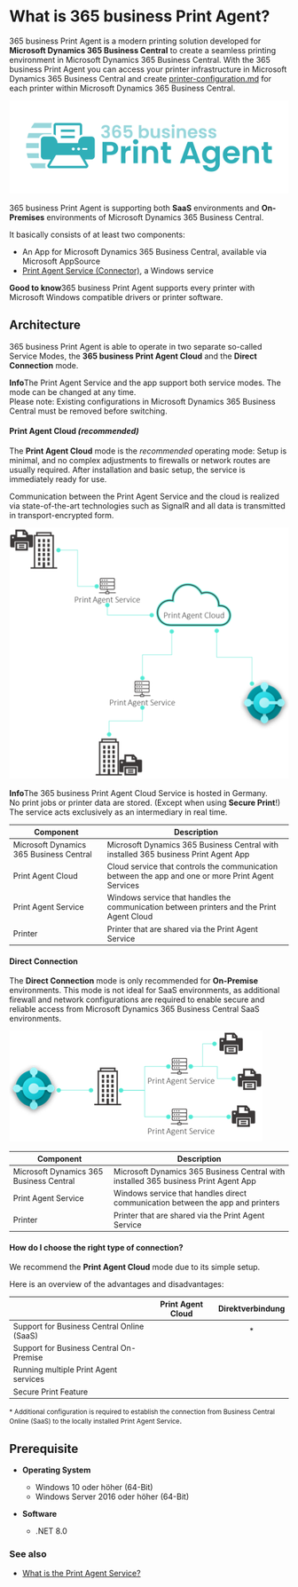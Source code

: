 # What is 365 business Print Agent?

365 business Print Agent is a modern printing solution developed for **Microsoft Dynamics 365 Business Central** to create a seamless printing environment in Microsoft Dynamics 365 Business Central. 
With the 365 business Print Agent you can access your printer infrastructure in Microsoft Dynamics 365 Business Central and create [printer-configuration.md](printer-configuration.md) for each printer within Microsoft Dynamics 365 Business Central.

![365 business Print Agent](/assets/images/365-business-print-agent/print-agent-logo.png)  

365 business Print Agent is supporting both **SaaS** environments and **On-Premises** environments of Microsoft Dynamics 365 Business Central.

It basically consists of at least two components:
- An App for Microsoft Dynamics 365 Business Central, available via Microsoft AppSource
- [Print Agent Service (Connector)](print-agent-client-whatis.md), a Windows service

<div class="alert alert-notice">
    <i class="fa-light fa-hand-point-up fa-lg"></i>
    <strong>Good to know</strong>365 business Print Agent supports every printer with Microsoft Windows compatible drivers or printer software.
</div>

## Architecture

365 business Print Agent is able to operate in two separate so-called Service Modes, the **365 business Print Agent Cloud** and the **Direct Connection** mode.

<div class="alert alert-info">
    <i class="fa-duotone fa-thin fa-lightbulb fa-lg"></i>
    <strong>Info</strong>The Print Agent Service and the app support both service modes. The mode can be changed at any time.<br>Please note: Existing configurations in Microsoft Dynamics 365 Business Central must be removed before switching.
</div>

#### Print Agent Cloud _(recommended)_

The **Print Agent Cloud** mode is the _recommended_ operating mode:
Setup is minimal, and no complex adjustments to firewalls or network routes are usually required. After installation and basic setup, the service is immediately ready for use.

Communication between the Print Agent Service and the cloud is realized via state-of-the-art technologies such as SignalR and all data is transmitted in transport-encrypted form.
 
![365 business Print Agent - Cloud Architecture](/assets/images/365-business-print-agent/595f77629b38af2a850494a4d1c0e75ab37d0bde234e206a427cfe5dc37d3180.png)

<div class="alert alert-info">
	<i class="fa-duotone fa-thin fa-lightbulb fa-lg"></i>
    <strong>Info</strong>The 365 business Print Agent Cloud Service is hosted in Germany.<br>
	</strong>No print jobs or printer data are stored</strong>. (Except when using <strong>Secure Print</strong>!)<br>
	The service acts exclusively as an intermediary in real time.  
</div>

| Component | Description |
| --- | --- |
| Microsoft Dynamics 365 Business Central | Microsoft Dynamics 365 Business Central with installed 365 business Print Agent App |
| Print Agent Cloud | Cloud service that controls the communication between the app and one or more Print Agent Services | 
| Print Agent Service | Windows service that handles the communication between printers and the Print Agent Cloud |
| Printer | Printer that are shared via the Print Agent Service |


#### Direct Connection

The **Direct Connection** mode is only recommended for **On-Premise** environments. 
This mode is not ideal for SaaS environments, as additional firewall and network configurations are required to enable secure and reliable access from Microsoft Dynamics 365 Business Central SaaS environments.

![365 business Print Agent - Direct Connection Architecture](/assets/images/365-business-print-agent/cb88a62c787b05b43c69deba7535032968e75f8e42579e64d6c621cc7e994405.png)

| Component | Description |
| --- | --- |
| Microsoft Dynamics 365 Business Central | Microsoft Dynamics 365 Business Central with installed 365 business Print Agent App |
| Print Agent Service | Windows service that handles direct communication between the app and printers |
| Printer | Printer that are shared via the Print Agent Service |

#### How do I choose the right type of connection?

We recommend the **Print Agent Cloud** mode due to its simple setup.  

Here is an overview of the advantages and disadvantages:

| | Print Agent Cloud | Direktverbindung |
| --- | :---: | :---: |
| Support for Business Central Online (SaaS) | <i class="fa-duotone fa-thin fa-circle" style="--fa-secondary-color: #00b7c3"></i> | <i class="fa-duotone fa-thin fa-circle-half-stroke" style="--fa-secondary-color: #00b7c3"></i>* |
| Support for Business Central On-Premise | <i class="fa-duotone fa-thin fa-circle" style="--fa-secondary-color: #00b7c3"></i> | <i class="fa-duotone fa-thin fa-circle" style="--fa-secondary-color: #00b7c3"></i> |
| Running multiple Print Agent services | <i class="fa-duotone fa-thin fa-circle" style="--fa-secondary-color: #00b7c3"></i> | <i class="fa-duotone fa-thin fa-circle" style="--fa-secondary-color: #00b7c3"></i> |
| Secure Print Feature | <i class="fa-duotone fa-thin fa-circle" style="--fa-secondary-color: #00b7c3"></i> | <i class="fa-duotone fa-thin fa-circle" style="--fa-secondary-color: #ffffff"></i> |

<small>* Additional configuration is required to establish the connection from Business Central Online (SaaS) to the locally installed Print Agent Service</small>.

## Prerequisite

- **Operating System**  
  - Windows 10 oder höher (64-Bit)  
  - Windows Server 2016 oder höher (64-Bit)

- **Software**  
  - .NET 8.0

### See also

 - [What is the Print Agent Service?](print-agent-client-whatis.md)
